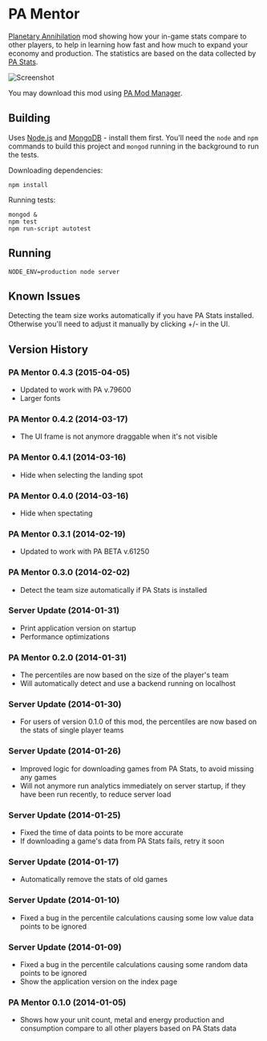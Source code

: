 
PA Mentor
=========

[Planetary Annihilation](http://www.uberent.com/pa/) mod showing how your
in-game stats compare to other players, to help in learning how fast and
how much to expand your economy and production. The statistics are based on
the data collected by [PA Stats](http://pastats.com/).

![Screenshot](http://repo.orfjackal.net/pa-mods/PAMentor_v0.4.3.png)

You may download this mod using [PA Mod Manager][PAMM].

[PAMM]: https://forums.uberent.com/threads/rel-pa-mod-manager-cross-platform.59992/


Building
--------

Uses [Node.js](http://nodejs.org/) and [MongoDB](http://www.mongodb.org/) -
install them first. You'll need the `node` and `npm` commands to build this
project and `mongod` running in the background to run the tests.

Downloading dependencies:

    npm install

Running tests:

    mongod &
    npm test
    npm run-script autotest


Running
-------

    NODE_ENV=production node server


Known Issues
------------

Detecting the team size works automatically if you have PA Stats installed.
Otherwise you'll need to adjust it manually by clicking +/- in the UI.


Version History
---------------

### PA Mentor 0.4.3 (2015-04-05)

- Updated to work with PA v.79600
- Larger fonts

### PA Mentor 0.4.2 (2014-03-17)

- The UI frame is not anymore draggable when it's not visible

### PA Mentor 0.4.1 (2014-03-16)

- Hide when selecting the landing spot

### PA Mentor 0.4.0 (2014-03-16)

- Hide when spectating

### PA Mentor 0.3.1 (2014-02-19)

- Updated to work with PA BETA v.61250

### PA Mentor 0.3.0 (2014-02-02)

- Detect the team size automatically if PA Stats is installed

### Server Update (2014-01-31)

- Print application version on startup
- Performance optimizations

### PA Mentor 0.2.0 (2014-01-31)

- The percentiles are now based on the size of the player's team
- Will automatically detect and use a backend running on localhost

### Server Update (2014-01-30)

- For users of version 0.1.0 of this mod, the percentiles are now based on
the stats of single player teams

### Server Update (2014-01-26)

- Improved logic for downloading games from PA Stats, to avoid missing any
games
- Will not anymore run analytics immediately on server startup, if they
have been run recently, to reduce server load

### Server Update (2014-01-25)

- Fixed the time of data points to be more accurate
- If downloading a game's data from PA Stats fails, retry it soon

### Server Update (2014-01-17)

- Automatically remove the stats of old games

### Server Update (2014-01-10)

- Fixed a bug in the percentile calculations causing some low value data
points to be ignored

### Server Update (2014-01-09)

- Fixed a bug in the percentile calculations causing some random data
points to be ignored
- Show the application version on the index page

### PA Mentor 0.1.0 (2014-01-05)

- Shows how your unit count, metal and energy production and consumption
compare to all other players based on PA Stats data
